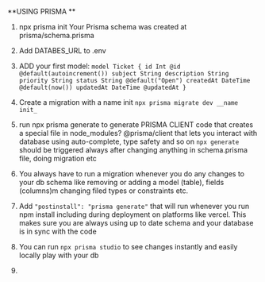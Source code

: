 **USING PRISMA **
1.  npx prisma init
    Your Prisma schema was created at prisma/schema.prisma
2. Add DATABES_URL to .env
3. ADD your first model:
   `model Ticket {
   id Int @id @default(autoincrement())
   subject String
   description String
   priority String
   status String @default("Open")
   createdAt DateTime @default(now())
   updatedAt DateTime @updatedAt
   }`
4. Create a migration with a name init
`npx prisma migrate dev __name init_`

5. run npx prisma generate to generate PRISMA CLIENT  code that creates a special file in node_modules?
   @prisma/client that lets you interact with database using auto-complete, type safety and so on 
`npx generate` should be triggered always after changing anything in schema.prisma file, doing migration etc 
6. You always have to run a migration whenever you do any changes to your db schema like removing or adding a model 
   (table), fields (columns)m changing filed types or constraints etc. 
7. Add `"postinstall": "prisma generate"` that will run whenever you run npm install including during deployment 
   on platforms like vercel. This makes sure you are always using up to date schema and your database is in sync 
   with the code
8. You can run `npx prisma studio`  to see changes instantly and easily locally play with your db
9. 
